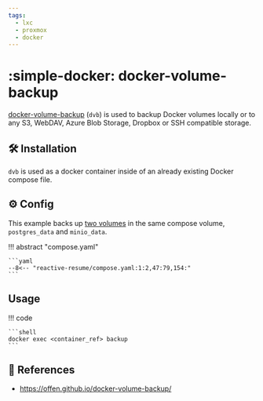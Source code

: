 ```yaml
---
tags:
  - lxc
  - proxmox
  - docker
---
```

# :simple-docker: docker-volume-backup

[docker-volume-backup][1] (`dvb`) is used to backup Docker volumes locally or to any S3, WebDAV, Azure Blob Storage, Dropbox
or SSH compatible storage.

## :hammer_and_wrench: Installation

`dvb` is used as a docker container inside of an already existing Docker compose file.

## :gear: Config

This example backs up [two volumes][2] in the same compose volume, `postgres_data` and `minio_data`.

!!! abstract "compose.yaml"

    ```yaml
    --8<-- "reactive-resume/compose.yaml:1:2,47:79,154:"
    ```

## Usage

!!! code

    ```shell
    docker exec <container_ref> backup
    ```

## :link: References

- <https://offen.github.io/docker-volume-backup/>

[1]: <https://offen.github.io/docker-volume-backup/>
[2]: <https://offen.github.io/docker-volume-backup/recipes/#running-multiple-instances-in-the-same-setup>
